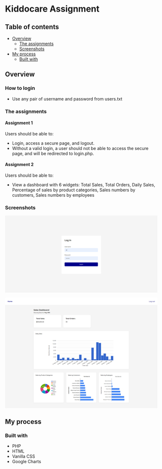 # Kiddocare Assignment

## Table of contents

- [Overview](#overview)
  - [The assignments](#the-assignments)
  - [Screenshots](#screenshot)
- [My process](#my-process)
  - [Built with](#built-with)

## Overview

### How to login
- Use any pair of username and password from users.txt

### The assignments

#### Assignment 1
Users should be able to:
- Login, access a secure page, and logout.
- Without a valid login, a user should not be able to access the secure page, and will be redirected to login.php.

#### Assignment 2
Users should be able to:
- View a dashboard with 6 widgets: Total Sales, Total Orders, Daily Sales, Percentage of sales by product categories, Sales numbers by customers, Sales numbers by employees

### Screenshots

![Login Page screenshot](./img/screenshots/login-page-screenshot.png)

![Dashboard screenshot](./img/screenshots/dashboard-screenshot.png)


## My process

### Built with

- PHP
- HTML
- Vanilla CSS
- Google Charts
